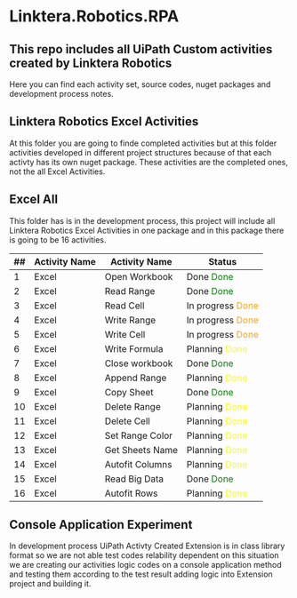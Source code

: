# Linktera.Robotics.RPA

## This repo includes all UiPath Custom activities created by Linktera Robotics

Here you can find each activity set, source codes, nuget packages and development process notes. 

## Linktera Robotics Excel Activities


At this folder you are going to finde completed activities but at this folder activities developed in different project structures because of that each activty has its own nuget package. These activities are the completed ones, not the all Excel Activities.

## Excel All 

This folder has is in the development process, this project will include all Linktera Robotics Excel Activities in one package and in this package there is going to be 16 activities. 

| ##           | Activity Name    | Activity Name| Status       |
|--------------|------------------|--------------|---------------
| 1            | Excel            | Open Workbook| Done  <span style="color:green">Done</span>        |
| 2            | Excel            | Read Range   | Done   <span style="color:green">Done</span>       |
| 3            | Excel            | Read Cell    | In progress  <span style="color:orange">Done</span>  |
| 4            | Excel            | Write Range  | In progress  <span style="color:orange">Done</span> |
| 5            | Excel            | Write Cell   | In progress <span style="color:orange">Done</span> |
| 6            | Excel            | Write Formula| Planning  <span style="color:yellow">Done</span>   |
| 7            | Excel            | Close workbook| Done  <span style="color:green">Done</span>       |
| 8            | Excel            | Append Range | Planning <span style="color:yellow">Done</span>     |
| 9            | Excel            | Copy Sheet   | Done   <span style="color:green">Done</span>       |
| 10           | Excel            | Delete Range | Planning  <span style="color:yellow">Done</span>    |
| 11           | Excel            | Delete Cell  | Planning  <span style="color:yellow">Done</span>    |
| 12           | Excel            | Set Range Color| Planning <span style="color:yellow">Done</span>   |
| 13           | Excel            | Get Sheets Name| Planning <span style="color:yellow">Done</span>   |
| 14           | Excel            | Autofit Columns| Planning  <span style="color:yellow">Done</span>  |
| 15           | Excel            | Read Big Data| Done   <span style="color:green">Done</span>       |
| 16           | Excel            | Autofit Rows | Planning   <span style="color:yellow">Done</span>   |


## Console Application Experiment 

In development process UiPath Activty Created Extension is in class library format so we are not able test codes relability dependent on this situation we are creating our activities logic codes on a console application method and testing them according to the test result adding logic into Extension project and building it. 
